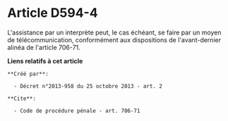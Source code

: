 # Article D594-4

L'assistance par un interprète peut, le cas échéant, se faire par un moyen de télécommunication, conformément aux
dispositions de l'avant-dernier alinéa de l'article 706-71.

**Liens relatifs à cet article**

	**Créé par**:

	  - Décret n°2013-958 du 25 octobre 2013 - art. 2

	**Cite**:

	  - Code de procédure pénale - art. 706-71
